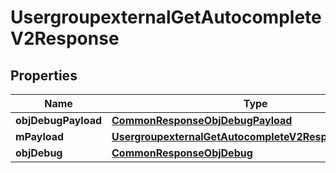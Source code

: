 
# UsergroupexternalGetAutocompleteV2Response

## Properties
Name | Type | Description | Notes
------------ | ------------- | ------------- | -------------
**objDebugPayload** | [**CommonResponseObjDebugPayload**](CommonResponseObjDebugPayload.md) |  | 
**mPayload** | [**UsergroupexternalGetAutocompleteV2ResponseMPayload**](UsergroupexternalGetAutocompleteV2ResponseMPayload.md) |  | 
**objDebug** | [**CommonResponseObjDebug**](CommonResponseObjDebug.md) |  |  [optional]



